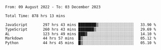 
<!--START_SECTION:waka-->

```txt
From: 09 August 2022 - To: 03 December 2023

Total Time: 878 hrs 13 mins

JavaScript       297 hrs 43 mins ████████▒░░░░░░░░░░░░░░░░   33.90 %
TypeScript       260 hrs 43 mins ███████▒░░░░░░░░░░░░░░░░░   29.69 %
AL               123 hrs 49 mins ███▓░░░░░░░░░░░░░░░░░░░░░   14.10 %
Markdown         44 hrs 57 mins  █▒░░░░░░░░░░░░░░░░░░░░░░░   05.12 %
Python           44 hrs 45 mins  █▒░░░░░░░░░░░░░░░░░░░░░░░   05.10 %
```

<!--END_SECTION:waka-->











